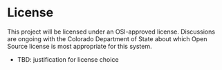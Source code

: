 License
=======

This project will be licensed under an OSI-approved license.
Discussions are ongoing with the Colorado Department of State about
which Open Source license is most appropriate for this system.

* TBD: justification for license choice
